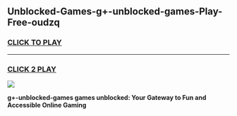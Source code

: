 
## Unblocked-Games-g+-unblocked-games-Play-Free-oudzq
<h3>
<a href="https://premium76.site?title=g+-unblocked-games&ref=24M">CLICK TO PLAY</a></h3>
<hr>

<h3>
<a href="https://premium76.site?title=g+-unblocked-games&ref=24M">CLICK 2 PLAY</a>
  
</h3>

<a href="https://premium76.site?title=g+-unblocked-games&ref=24M"><img src="https://clearcache.store/games.png"></a>


**g+-unblocked-games games unblocked: Your Gateway to Fun and Accessible Online Gaming**
